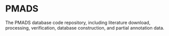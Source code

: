 # PMADS
The PMADS database code repository, including literature download, processing, verification, database construction, and partial annotation data.
